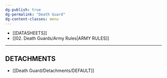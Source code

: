 ```yaml
---
dg-publish: true
dg-permalink: "Death Guard"
dg-content-classes: menu
---
```

- [[DATASHEETS]]
- [[02. Death Guards/Army Rules|ARMY RULES]]

***

## DETACHMENTS

- [[Death Guard/Detachments/DEFAULT]]